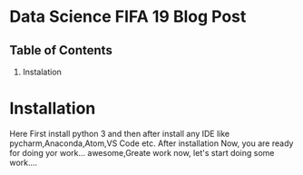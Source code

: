 # Data Science FIFA 19 Blog Post
## Table of Contents

1. Instalation

# Installation

 Here First install python 3 and then after install any IDE like pycharm,Anaconda,Atom,VS Code etc.
 After installation Now, you are ready for doing yor work...
 awesome,Greate work now, let's start doing some work....







 


  